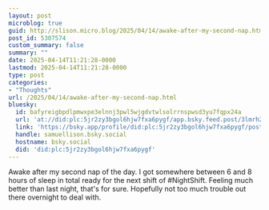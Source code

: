 ```yaml
---
layout: post
microblog: true
guid: http://slison.micro.blog/2025/04/14/awake-after-my-second-nap.html
post_id: 5307574
custom_summary: false
summary: ""
date: 2025-04-14T11:21:28-0000
lastmod: 2025-04-14T11:21:28-0000
type: post
categories:
- "Thoughts"
url: /2025/04/14/awake-after-my-second-nap.html
bluesky:
  id: bafyreigbpdlpmwxpe3elnnj3pwl5wjgdvtwlsolrrnspwsd3yu7fqpx24a
  url: 'at://did:plc:5jr2zy3bgol6hjw7fxa6pygf/app.bsky.feed.post/3lmrh2q2dy72u'
  link: 'https://bsky.app/profile/did:plc:5jr2zy3bgol6hjw7fxa6pygf/post/3lmrh2q2dy72u'
  handle: samuellison.bsky.social
  hostname: bsky.social
  did: 'did:plc:5jr2zy3bgol6hjw7fxa6pygf'
---
```


Awake after my second nap of the day. I got somewhere between 6 and 8 hours of sleep in total ready for the next shift of #NightShift. Feeling much better than last night, that's for sure. Hopefully not too much trouble out there overnight to deal with.
